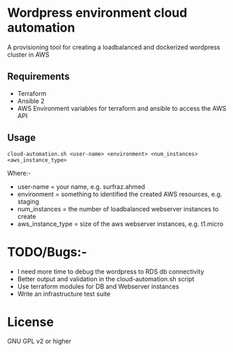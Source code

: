 # Wordpress environment cloud automation

A provisioning tool for creating a loadbalanced and dockerized wordpress cluster in AWS

## Requirements

* Terraform
* Ansible 2
* AWS Environment variables for terraform and ansible to access the AWS API

## Usage
```cloud-automation.sh <user-name> <environment> <num_instances> <aws_instance_type>```

Where:-
 - user-name = your name, e.g. surfraz.ahmed
 - environment = something to identified the created AWS resources, e.g. staging
 - num_instances = the number of loadbalanced webserver instances to create
 - aws_instance_type = size of the aws webserver instances, e.g. t1.micro
 

# TODO/Bugs:-
 - I need more time to debug the wordpress to RDS db connectivity
 - Better output and validation in the cloud-automation.sh script
 - Use terraform modules for DB and Webserver instances
 - Write an infrastructure test suite

# License
GNU GPL v2 or higher